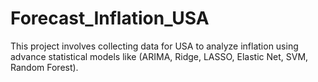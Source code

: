 # Forecast_Inflation_USA
This project involves collecting data for USA to analyze inflation using advance statistical models like (ARIMA, Ridge, LASSO, Elastic Net, SVM, Random Forest).
